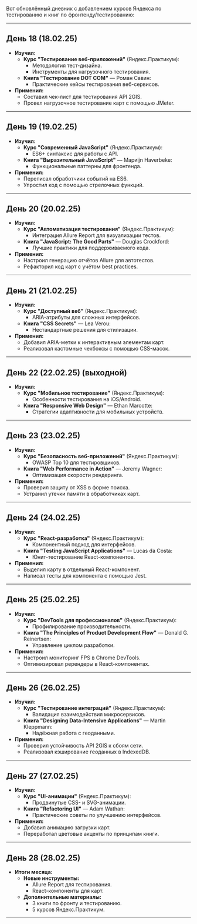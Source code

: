 Вот обновлённый дневник с добавлением курсов Яндекса по тестированию и книг по фронтенду/тестированию:

---

## День 18 (18.02.25)  
- **Изучил:**  
  - **Курс "Тестирование веб-приложений"** (Яндекс.Практикум):  
    - Методология тест-дизайна.  
    - Инструменты для нагрузочного тестирования.  
  - **Книга "Тестирование DOT COM"** — Роман Савин:  
    - Практические кейсы тестирования веб-сервисов.  
- **Применил:**  
  - Составил чек-лист для тестирования API 2GIS.  
  - Провел нагрузочное тестирование карт с помощью JMeter.  

---

## День 19 (19.02.25)  
- **Изучил:**  
  - **Курс "Современный JavaScript"** (Яндекс.Практикум):  
    - ES6+ синтаксис для работы с API.  
  - **Книга "Выразительный JavaScript"** — Мариijn Haverbeke:  
    - Функциональные паттерны для фронтенда.  
- **Применил:**  
  - Переписал обработчики событий на ES6.  
  - Упростил код с помощью стрелочных функций.  

---

## День 20 (20.02.25)  
- **Изучил:**  
  - **Курс "Автоматизация тестирования"** (Яндекс.Практикум):  
    - Интеграция Allure Report для визуализации тестов.  
  - **Книга "JavaScript: The Good Parts"** — Douglas Crockford:  
    - Лучшие практики для поддерживаемого кода.  
- **Применил:**  
  - Настроил генерацию отчётов Allure для автотестов.  
  - Рефакторил код карт с учётом best practices.  

---

## День 21 (21.02.25)  
- **Изучил:**  
  - **Курс "Доступный веб"** (Яндекс.Практикум):  
    - ARIA-атрибуты для сложных интерфейсов.  
  - **Книга "CSS Secrets"** — Lea Verou:  
    - Нестандартные решения для стилизации.  
- **Применил:**  
  - Добавил ARIA-метки к интерактивным элементам карт.  
  - Реализовал кастомные чекбоксы с помощью CSS-масок.  

---

## День 22 (22.02.25) (выходной)  
- **Изучил:**  
  - **Курс "Мобильное тестирование"** (Яндекс.Практикум):  
    - Особенности тестирования на iOS/Android.  
  - **Книга "Responsive Web Design"** — Ethan Marcotte:  
    - Стратегии адаптивности для мобильных устройств.  

---

## День 23 (23.02.25)  
- **Изучил:**  
  - **Курс "Безопасность веб-приложений"** (Яндекс.Практикум):  
    - OWASP Top 10 для тестировщиков.  
  - **Книга "Web Performance in Action"** — Jeremy Wagner:  
    - Оптимизация скорости рендеринга.  
- **Применил:**  
  - Проверил защиту от XSS в форме поиска.  
  - Устранил утечки памяти в обработчиках карт.  

---

## День 24 (24.02.25)  
- **Изучил:**  
  - **Курс "React-разработка"** (Яндекс.Практикум):  
    - Компонентный подход для интерфейсов.  
  - **Книга "Testing JavaScript Applications"** — Lucas da Costa:  
    - Юнит-тестирование React-компонентов.  
- **Применил:**  
  - Выделил карту в отдельный React-компонент.  
  - Написал тесты для компонента с помощью Jest.  

---

## День 25 (25.02.25)  
- **Изучил:**  
  - **Курс "DevTools для профессионалов"** (Яндекс.Практикум):  
    - Профилирование производительности.  
  - **Книга "The Principles of Product Development Flow"** — Donald G. Reinertsen:  
    - Управление циклом разработки.  
- **Применил:**  
  - Настроил мониторинг FPS в Chrome DevTools.  
  - Оптимизировал ререндеры в React-компонентах.  

---

## День 26 (26.02.25)  
- **Изучил:**  
  - **Курс "Тестирование интеграций"** (Яндекс.Практикум):  
    - Валидация взаимодействия микросервисов.  
  - **Книга "Designing Data-Intensive Applications"** — Martin Kleppmann:  
    - Надёжная работа с геоданными.  
- **Применил:**  
  - Проверил устойчивость API 2GIS к сбоям сети.  
  - Реализовал кэширование геоданных в IndexedDB.  

---

## День 27 (27.02.25)  
- **Изучил:**  
  - **Курс "UI-анимации"** (Яндекс.Практикум):  
    - Продвинутые CSS- и SVG-анимации.  
  - **Книга "Refactoring UI"** — Adam Wathan:  
    - Практические советы по улучшению интерфейсов.  
- **Применил:**  
  - Добавил анимацию загрузки карт.  
  - Переработал цветовые акценты по принципам книги.  

---

## День 28 (28.02.25)  
- **Итоги месяца:**  
  - **Новые инструменты:**  
    - Allure Report для тестирования.  
    - React-компоненты для карт.  
  - **Дополнительные материалы:**  
    - 3 книги по фронту и тестированию.  
    - 5 курсов Яндекс.Практикум.  

--- 
